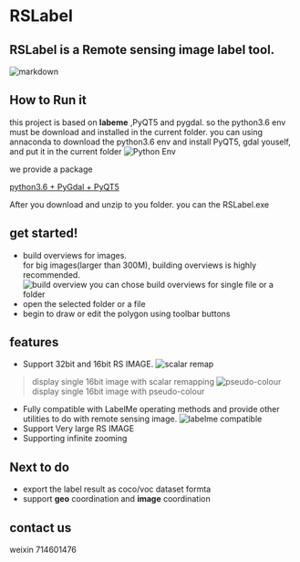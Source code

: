 #	RSLabel

##	RSLabel is a **Remote sensing image label tool.**


![markdown](https://github.com/enigma19971/RSLabel/blob/master/pic1.PNG "markdown")


##	How to Run it
this project is based on **labeme** ,PyQT5 and pygdal.   so the python3.6 env must be download and installed in the current folder.
you can using annaconda to download the python3.6 env and install PyQT5, gdal youself, and put it in the current folder
![Python Env](https://github.com/enigma19971/RSLabel/blob/master/python.PNG "like that")

we provide a package 

[python3.6 + PyGdal + PyQT5](https://pan.baidu.com/s/1h4soOEfQGFiTA88H1b8yuw)

After you download and unzip to you folder. you can the RSLabel.exe

##  get started!
- build overviews for images.  
for big images(larger than 300M), building overviews is highly recommended.  
![](https://github.com/enigma19971/RSLabel/blob/master/build-overview.PNG "build overview")
you can chose build overviews for single file or a folder
- open the selected folder or a file
- begin to draw or edit the polygon using toolbar buttons

##	features
-	Support 32bit and 16bit RS IMAGE. 
![](https://github.com/enigma19971/RSLabel/blob/master/16bit.PNG "scalar remap")
>	display single 16bit image with scalar remapping
![](https://github.com/enigma19971/RSLabel/blob/master/pseudo-colour.png "pseudo-colour")
>	display single 16bit image with pseudo-colour
-	Fully compatible with LabelMe operating methods and provide other utilities to do with remote sensing image.
![](https://github.com/enigma19971/RSLabel/blob/master/labelme_utilities.PNG "labelme compatible")
-	Support Very large RS IMAGE
-	Supporting infinite zooming

##	Next to do
-	export the label result as coco/voc dataset formta
-   support **geo** coordination and **image** coordination


##	contact us
weixin  714601476
